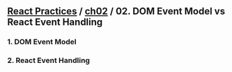 ## [React Practices](https://github.com/kickscar-javascript/react-practices) / [ch02](https://github.com/kickscar-javascript/react-practices/tree/master/ch02) / 02. DOM Event Model vs React Event Handling

### 1. DOM Event Model


### 2. React Event Handling
